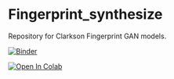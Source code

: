 # Fingerprint_synthesize

Repository for Clarkson Fingerprint GAN models.

[![Binder](https://mybinder.org/badge_logo.svg)](https://mybinder.org/v2/gh/keivanB/Clarkson_Finger_Gen.git/HEAD?filepath=Gen_Samples.ipynb)

[![Open In Colab](https://colab.research.google.com/assets/colab-badge.svg)](https://github.com/keivanB/Clarkson_Finger_Gen/Gen_Samples.ipynb)
